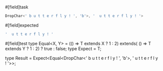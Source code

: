 #[field]task
```ts
DropChar<' b u t t e r f l y ! ', 'b'>, '  u t t e r f l y ! '>
```

#[field]expected
```ts
'  u t t e r f l y ! '
```

#[field]test
type Equal<X, Y> = (<T>() => T extends X ? 1 : 2) extends(
    <T>() => T extends Y ? 1 : 2) ? true : false;
type Expect<T extends true> = T;

type Result = Expect<Equal<DropChar<' b u t t e r f l y ! ', 'b'>, '  u t t e r f l y ! '>>;